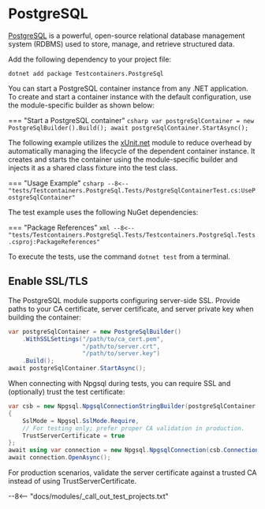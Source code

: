 # PostgreSQL

[PostgreSQL](https://www.postgresql.org/) is a powerful, open-source relational database management system (RDBMS) used to store, manage, and retrieve structured data.

Add the following dependency to your project file:

```shell title="NuGet"
dotnet add package Testcontainers.PostgreSql
```

You can start a PostgreSQL container instance from any .NET application. To create and start a container instance with the default configuration, use the module-specific builder as shown below:

=== "Start a PostgreSQL container"
    ```csharp
    var postgreSqlContainer = new PostgreSqlBuilder().Build();
    await postgreSqlContainer.StartAsync();
    ```

The following example utilizes the [xUnit.net](/test_frameworks/xunit_net/) module to reduce overhead by automatically managing the lifecycle of the dependent container instance. It creates and starts the container using the module-specific builder and injects it as a shared class fixture into the test class.

=== "Usage Example"
    ```csharp
    --8<-- "tests/Testcontainers.PostgreSql.Tests/PostgreSqlContainerTest.cs:UsePostgreSqlContainer"
    ```

The test example uses the following NuGet dependencies:

=== "Package References"
    ```xml
    --8<-- "tests/Testcontainers.PostgreSql.Tests/Testcontainers.PostgreSql.Tests.csproj:PackageReferences"
    ```

To execute the tests, use the command `dotnet test` from a terminal.

## Enable SSL/TLS

The PostgreSQL module supports configuring server-side SSL. Provide paths to your CA certificate, server certificate, and server private key when building the container:

```csharp
var postgreSqlContainer = new PostgreSqlBuilder()
    .WithSSLSettings("/path/to/ca_cert.pem",
                     "/path/to/server.crt",
                     "/path/to/server.key")
    .Build();
await postgreSqlContainer.StartAsync();
```

When connecting with Npgsql during tests, you can require SSL and (optionally) trust the test certificate:

```csharp
var csb = new Npgsql.NpgsqlConnectionStringBuilder(postgreSqlContainer.GetConnectionString())
{
    SslMode = Npgsql.SslMode.Require,
    // For testing only; prefer proper CA validation in production.
    TrustServerCertificate = true
};
await using var connection = new Npgsql.NpgsqlConnection(csb.ConnectionString);
await connection.OpenAsync();
```

For production scenarios, validate the server certificate against a trusted CA instead of using TrustServerCertificate.

--8<-- "docs/modules/_call_out_test_projects.txt"
